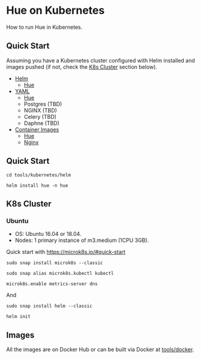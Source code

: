 # Hue on Kubernetes

How to run Hue in Kubernetes.


## Quick Start

Assuming you have a Kubernetes cluster configured with Helm installed and images pushed (if not, check the [K8s Cluster](#k8s-cluster) section below).

* [Helm](helm)
   * [Hue](helm/hue)
* [YAML](yaml)
   * [Hue](yaml/hue)
   * Postgres (TBD)
   * NGINX (TBD)
   * Celery (TBD)
   * Daphne (TBD)
* [Container Images](/tools/docker)
   * [Hue](/tools/docker/hue)
   * [Nginx](/tools/docker/nginx)

## Quick Start

    cd tools/kubernetes/helm

    helm install hue -n hue

## K8s Cluster

### Ubuntu

* OS: Ubuntu 16.04 or 18.04.
* Nodes: 1 primary instance of m3.medium (1CPU 3GB).

Quick start with https://microk8s.io/#quick-start

```
sudo snap install microk8s --classic

sudo snap alias microk8s.kubectl kubectl

microk8s.enable metrics-server dns
```

And

```
sudo snap install helm --classic

helm init
```

## Images

All the images are on Docker Hub or can be built via Docker at [tools/docker](/tools/docker).
